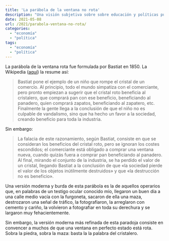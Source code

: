 ```yaml
---
title: 'La parábola de la ventana no rota'
description: "Una visión subjetiva sobre sobre educación y políticas públicas al respecto"
date: 2021-05-08
url: /2021/parabola-ventana-no-rota/
categories:
  - "economía"
  - "política"
tags:
  - "economía"
  - "política"
---
```


La parábola de la ventana rota fue formulada por Bastiat en 1850. La Wikipedia ([aquí](https://es.wikipedia.org/wiki/Falacia_de_la_ventana_rota)) la resume así:

> Bastiat pone el ejemplo de un niño que rompe el cristal de un comercio. Al principio, todo el mundo simpatiza con el comerciante, pero pronto empiezan a sugerir que el cristal roto beneficia al cristalero, que comprará pan con ese beneficio, beneficiando al panadero, quien comprará zapatos, beneficiando al zapatero, etc. Finalmente la gente llega a la conclusión de que el niño no es culpable de vandalismo, sino que ha hecho un favor a la sociedad, creando beneficio para toda la industria.

Sin embargo:

> La falacia de este razonamiento, según Bastiat, consiste en que se consideran los beneficios del cristal roto, pero se ignoran los costes escondidos; el comerciante está obligado a comprar una ventana nueva, cuando quizás fuera a comprar pan beneficiando al panadero. Al final, mirando el conjunto de la industria, se ha perdido el valor de un cristal, llegando Bastiat a la conclusión de que «la sociedad pierde el valor de los objetos inútilmente destruidos» y que «la destrucción no es beneficio».

Una versión moderna y burda de esta parábola es la de aquellos operarios que, en palabras de un testigo ocular conocido mío, llegaron un buen día a una calle medio vacía con la furgoneta, sacaron de ella una maza, destrozaron una señal de tráfico, la fotografiaron, la arreglaron con cemento y cariño, la volvieron a fotografiar en toda su derechura y se largaron muy fehacientemente.

Sin embargo, la versión moderna más refinada de esta paradoja consiste en convencer a muchos de que una ventana en perfecto estado está rota. Sobra la piedra, sobra la maza: basta la la palabra del cristalero.